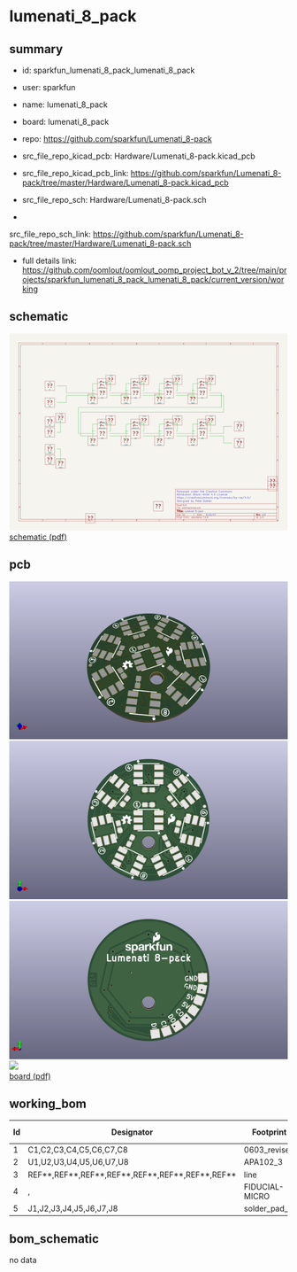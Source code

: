 # lumenati_8_pack
 
## summary 
* id: sparkfun_lumenati_8_pack_lumenati_8_pack
* user: sparkfun
* name: lumenati_8_pack
* board: lumenati_8_pack
* repo: https://github.com/sparkfun/Lumenati_8-pack
* src_file_repo_kicad_pcb: Hardware/Lumenati_8-pack.kicad_pcb
* src_file_repo_kicad_pcb_link: https://github.com/sparkfun/Lumenati_8-pack/tree/master/Hardware/Lumenati_8-pack.kicad_pcb


* src_file_repo_sch: Hardware/Lumenati_8-pack.sch
*
 src_file_repo_sch_link: https://github.com/sparkfun/Lumenati_8-pack/tree/master/Hardware/Lumenati_8-pack.sch
* full details link: https://github.com/oomlout/oomlout_oomp_project_bot_v_2/tree/main/projects/sparkfun_lumenati_8_pack_lumenati_8_pack/current_version/working  

## schematic  
![](working_schematic_600.png)  
[schematic (pdf)](working_schematic.pdf)  

## pcb  
![](working_3d_600.png) 
![](working_3d_front_600.png)  
![](working_3d_back_600.png)  
![](working_600.png)  
[board (pdf)](working.pdf)  

## working_bom
| Id | Designator | Footprint | Quantity | Designation | Supplier and ref |  | None | 
| --- | --- | --- | --- | --- | --- | --- | --- | 
| 1 | C1,C2,C3,C4,C5,C6,C7,C8 | 0603_revised | 8 | C |  |  | [''] | 
| 2 | U1,U2,U3,U4,U5,U6,U7,U8 | APA102_3 | 8 | APA102 |  |  | [''] | 
| 3 | REF**,REF**,REF**,REF**,REF**,REF**,REF**,REF** | line | 8 | line |  |  | [''] | 
| 4 | , | FIDUCIAL-MICRO | 2 |  |  |  | [''] | 
| 5 | J1,J2,J3,J4,J5,J6,J7,J8 | solder_pad_2 | 8 | M01PTH |  |  | [''] | 


## bom_schematic
no data



